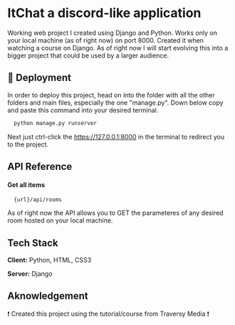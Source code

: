 
# ItChat a discord-like application 

Working web project I created using Django and Python. Works only on your local machine (as of right now) on port 8000. Created it when watching a course on Django.
As of right now I will start evolving this into a bigger project that could be used by a larger audience.


## 🤖 Deployment 

In order to deploy this project, head on into the folder with all the other folders and main files, especially the one "manage.py".
Down below copy and paste this command into your desired terminal.

```bash
  python manage.py runserver
```
Next just ctrl-click the https://127.0.0.1:8000 in the terminal to redirect you to the project.
## API Reference

#### Get all items

```http
  {url}/api/rooms
```

As of right now the API allows you to GET the parameteres of any desired room hosted on your local machine.


## Tech Stack

**Client:**  Python, HTML, CSS3

**Server:**  Django




## Aknowledgement

❗ Created this project using the tutorial/course from Traversy Media ❗
